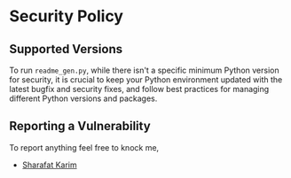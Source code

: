 # Security Policy

## Supported Versions
To run `readme_gen.py`, while there isn't a specific minimum Python version for security, it is crucial to keep your Python environment updated with the latest bugfix and security fixes, and follow best practices for managing different Python versions and packages.


## Reporting a Vulnerability

To report anything feel free to knock me,
- [Sharafat Karim](sharafat.pages.dev/)
